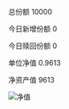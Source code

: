 总份额 10000 

今日新增份额 0

今日赎回份额 0
 
单位净值 0.9613
 
净资产值 9613

![净值](https://github.com/kanuha/BTC/blob/master/%E6%AF%8F%E6%97%A5%E5%87%80%E5%80%BC/pic/%E5%9F%BA%E9%87%9120191024.jpg)
